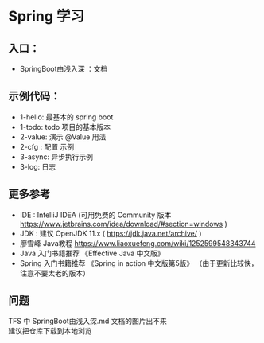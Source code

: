 # Spring 学习



## 入口： 
* SpringBoot由浅入深 ：文档 


## 示例代码：
* 1-hello: 最基本的 spring boot   
* 1-todo: todo 项目的基本版本  
* 2-value: 演示 @Value 用法
* 2-cfg : 配置 示例
* 3-async: 异步执行示例
* 3-log: 日志


## 更多参考
* IDE :  IntelliJ IDEA (可用免费的 Community 版本  https://www.jetbrains.com/idea/download/#section=windows )
* JDK : 建议 OpenJDK 11.x ( https://jdk.java.net/archive/ )
* 廖雪峰 Java教程 https://www.liaoxuefeng.com/wiki/1252599548343744
* Java 入门书籍推荐 《Effective Java 中文版》
* Spring 入门书籍推荐 《Spring in action 中文版第5版》 （由于更新比较快，注意不要太老的版本）


## 问题
TFS 中 SpringBoot由浅入深.md 文档的图片出不来  
建议把仓库下载到本地浏览
